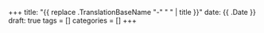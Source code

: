 +++
title: "{{ replace .TranslationBaseName "-" " " | title }}"
date: {{ .Date }}
draft: true
tags = []
categories = []
+++